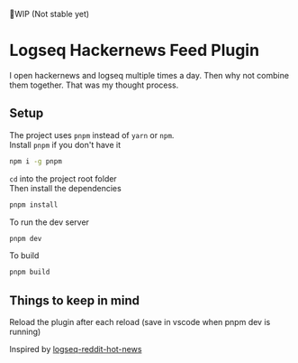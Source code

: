 🚩WIP (Not stable yet)
# Logseq Hackernews Feed Plugin
I open hackernews and logseq multiple times a day. Then why not combine them together. That was my thought process.  

## Setup
The project uses `pnpm` instead of `yarn` or `npm`.  
Install `pnpm` if you don't have it  
```bash
npm i -g pnpm
```

`cd` into the project root folder  
Then install the dependencies
```bash
pnpm install
```
To run the dev server
```bash
pnpm dev
```

To build 
```bash
pnpm build
```

## Things to keep in mind

Reload the plugin after each reload (save in vscode when pnpm dev is running)





  

Inspired by [logseq-reddit-hot-news](https://github.com/logseq/logseq-plugin-samples/tree/master/logseq-reddit-hot-news) 